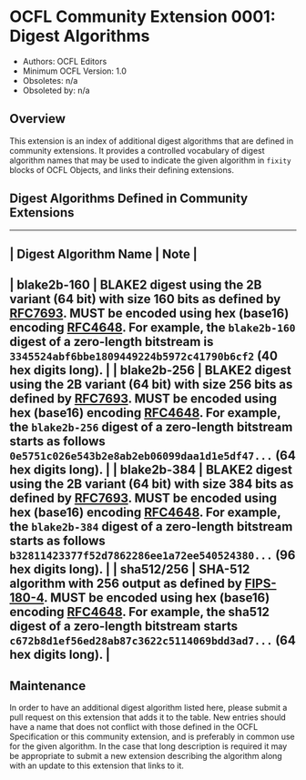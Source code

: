 # OCFL Community Extension 0001: Digest Algorithms

  * Authors: OCFL Editors
  * Minimum OCFL Version: 1.0
  * Obsoletes: n/a
  * Obsoleted by: n/a

## Overview

This extension is an index of additional digest algorithms that are defined in community extensions. It provides a controlled vocabulary of digest algorithm names that may be used to indicate the given algorithm in `fixity` blocks of OCFL Objects, and links their defining extensions.

## Digest Algorithms Defined in Community Extensions

--------------------------------
| Digest Algorithm Name | Note |
--------------------------------
| blake2b-160           | BLAKE2 digest using the 2B variant (64 bit) with size 160 bits as defined by [RFC7693](https://tools.ietf.org/html/rfc7693). MUST be encoded using hex (base16) encoding [RFC4648](https://tools.ietf.org/html/rfc4648). For example, the <code>blake2b-160</code> digest of a zero-length bitstream is `3345524abf6bbe1809449224b5972c41790b6cf2` (40 hex digits long). |
| blake2b-256           | BLAKE2 digest using the 2B variant (64 bit) with size 256 bits as defined by [RFC7693](https://tools.ietf.org/html/rfc7693). MUST be encoded using hex (base16) encoding [RFC4648](https://tools.ietf.org/html/rfc4648). For example, the <code>blake2b-256</code> digest of a zero-length bitstream starts as follows `0e5751c026e543b2e8ab2eb06099daa1d1e5df47...` (64 hex digits long). |
| blake2b-384           | BLAKE2 digest using the 2B variant (64 bit) with size 384 bits as defined by [RFC7693](https://tools.ietf.org/html/rfc7693). MUST be encoded using hex (base16) encoding [RFC4648](https://tools.ietf.org/html/rfc4648). For example, the <code>blake2b-384</code> digest of a zero-length bitstream starts as follows `b32811423377f52d7862286ee1a72ee540524380...` (96 hex digits long). |
| sha512/256            | SHA-512 algorithm with 256 output as defined by [FIPS-180-4](https://nvlpubs.nist.gov/nistpubs/FIPS/NIST.FIPS.180-4.pdf). MUST be encoded using hex (base16) encoding [RFC4648](https://tools.ietf.org/html/rfc4648). For example, the sha512 digest of a zero-length bitstream starts `c672b8d1ef56ed28ab87c3622c5114069bdd3ad7...` (64 hex digits long). |
--------------------------------

## Maintenance

In order to have an additional digest algorithm listed here, please submit a pull request on this extension that adds it to the table. New entries should have a name that does not conflict with those defined in the OCFL Specification or this community extension, and is preferably in common use for the given algorithm. In the case that long description is required it may be appropriate to submit a new extension describing the algorithm along with an update to this extension that links to it.
